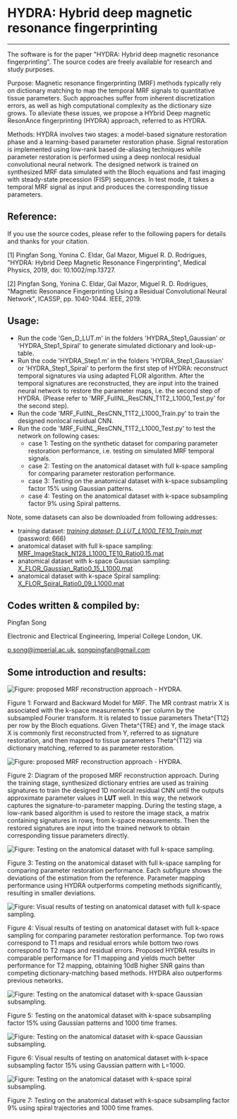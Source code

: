 # HYDRA: Hybrid deep magnetic resonance fingerprinting

----------------------------


The software is for the paper "HYDRA: Hybrid deep magnetic resonance fingerprinting". The source codes are freely available for research and study purposes.

Purpose: 
    Magnetic resonance fingerprinting (MRF) methods typically rely on dictionary matching to map the temporal MRF signals to quantitative tissue parameters. Such approaches suffer from inherent discretization errors, as well as high computational complexity as the dictionary size grows. To alleviate these issues, we propose a HYbrid Deep magnetic ResonAnce fingerprinting (HYDRA) approach, referred to as HYDRA.

Methods: 
    HYDRA involves two stages: a model-based signature restoration phase and a learning-based parameter restoration phase. Signal restoration is implemented using low-rank based de-aliasing techniques while parameter restoration is performed using a deep nonlocal residual convolutional neural network. The designed network is trained on synthesized MRF data simulated with the Bloch equations and fast imaging with steady-state precession (FISP) sequences. In test mode, it takes a temporal MRF signal as input and produces the corresponding tissue parameters.




Reference:
----------------------------
If you use the source codes, please refer to the following papers for details and thanks for your citation.

[1] Pingfan Song, Yonina C. Eldar, Gal Mazor, Miguel R. D. Rodrigues, "HYDRA: Hybrid Deep Magnetic Resonance Fingerprinting", Medical Physics, 2019, doi: 10.1002/mp.13727. 

[2] Pingfan Song, Yonina C. Eldar, Gal Mazor, Miguel R. D. Rodrigues, "Magnetic Resonance Fingerprinting Using a Residual Convolutional Neural Network", ICASSP, pp. 1040-1044. IEEE, 2019.



Usage:
----------------------------

- Run the code 'Gen_D_LUT.m' in the folders 'HYDRA_Step1_Gaussian' or 'HYDRA_Step1_Spiral' to generate simulated dictionary and look-up-table.
- Run the code 'HYDRA_Step1.m' in the folders 'HYDRA_Step1_Gaussian' or 'HYDRA_Step1_Spiral' to perform the first step of HYDRA: reconstruct temporal signatures via using adapted FLOR algorithm. After the temporal signatures are reconstructed, they are input into the trained neural network to restore the parameter maps, i.e. the second step of HYDRA. (Please refer to 'MRF_FullNL_ResCNN_T1T2_L1000_Test.py' for the second step).
- Run the code 'MRF_FullNL_ResCNN_T1T2_L1000_Train.py' to train the designed nonlocal residual CNN.
- Run the code 'MRF_FullNL_ResCNN_T1T2_L1000_Test.py' to test the network on following cases:
  - case 1: Testing on the synthetic dataset for comparing parameter restoration performance, i.e. testing on simulated MRF temporal signals.
  - case 2: Testing on the anatomical dataset with full k-space sampling for comparing parameter restoration performance.
  - case 3: Testing on the anatomical dataset with k-space subsampling factor 15% using Gaussian patterns. 
  - case 4: Testing on the anatomical dataset with k-space subsampling factor 9% using Spiral patterns.

Note, some datasets can also be downloaded from following addresses:

- training dataset: *[training dataset: D_LUT_L1000_TE10_Train.mat](https://imperiallondon-my.sharepoint.com/:u:/g/personal/psong_ic_ac_uk/ER9TouxAzAVPumFLOW5bJqQBr_FzxnDOxyNJNyFySuDphQ?e=ZtGRWm)*  (password: 666)
- anatomical dataset with full k-space sampling: [MRF_ImageStack_N128_L1000_TE10_Ratio0.15.mat](https://imperiallondon-my.sharepoint.com/:u:/g/personal/psong_ic_ac_uk/EWAPm9ar4UtMomsUpU9cvy8BGwEsQcuT8A9WC19Uc9-V5w?e=qNTl1h)
- anatomical dataset with k-space Gaussian sampling: [X_FLOR_Gaussian_Ratio0_15_L1000.mat](https://imperiallondon-my.sharepoint.com/:u:/g/personal/psong_ic_ac_uk/EeraTvnuI4VPi2oSXMp999QB50pf7LAMq67EvDPmw-sf5A?e=aYH3eO)
- anatomical dataset with k-space Spiral sampling: [X_FLOR_Spiral_Ratio0_09_L1000.mat](https://imperiallondon-my.sharepoint.com/:u:/g/personal/psong_ic_ac_uk/EexXep8aPuNIj9a7NTGpUYgB8XzuHjHZ2fORQXxjkbrRBA?e=5Ovyjy)



Codes written & compiled by:
----------------------------
Pingfan Song 

Electronic and Electrical Engineering, Imperial College London, UK.

p.song@imperial.ac.uk, songpingfan@gmail.com




Some introduction and results:
----------------------------

![Figure: proposed MRF reconstruction approach - HYDRA.](./Pictures/Figure1.png)

Figure 1: Forward and Backward Model for MRF. The MR contrast matrix X is associated with the k-space measurements Y per column by the subsampled Fourier transform. It is related to tissue parameters Theta^{T12} per row by the Bloch equations. Given Theta^{TRE} and Y, the image stack X is commonly first reconstructed from Y, referred to as signature restoration, and then mapped to tissue parameters Theta^{T12} via dictionary matching, referred to as parameter restoration. 




![Figure: proposed MRF reconstruction approach - HYDRA.](./Pictures/Figure3.png)

Figure 2: Diagram of the proposed MRF reconstruction approach. During the training stage, synthesized dictionary entries are used as training signatures to train the designed 1D nonlocal residual CNN until the outputs approximate parameter values in **LUT** well. In this way, the network captures the signature-to-parameter mapping. During the testing stage, a low-rank based algorithm is used to restore the image stack, a matrix containing signatures in rows, from k-space measurements. Then the restored signatures are input into the trained network to obtain corresponding tissue parameters directly.




![Figure: Testing on the anatomical dataset with full k-space sampling.](./Pictures/Figure8.png)

Figure 3: Testing on the anatomical dataset with full k-space sampling for comparing parameter restoration performance. Each subfigure shows the deviations of the estimation from the reference. Parameter mapping performance using HYDRA outperforms competing methods significantly, resulting in smaller deviations. 




![Figure: Visual results of testing on anatomical dataset with full k-space sampling.](./Pictures/Figure9.png)

Figure 4: Visual results of testing on anatomical dataset with full k-space sampling for comparing parameter restoration performance. Top two rows correspond to T1 maps and residual errors while bottom two rows correspond to T2 maps and residual errors. Proposed HYDRA results in comparable performance for T1 mapping and yields much better performance for T2 mapping, obtaining 10dB higher SNR gains than competing dictionary-matching based methods. HYDRA also outperforms previous networks.




![Figure: Testing on the anatomical dataset with k-space Gaussian subsampling.](./Pictures/Figure11.png)

Figure 5: Testing on the anatomical dataset with k-space subsampling factor 15\% using Gaussian patterns and 1000 time frames.



![Figure: Testing on the anatomical dataset with k-space Gaussian subsampling.](./Pictures/Figure12.png)

Figure 6: Visual results of testing on anatomical dataset with k-space subsampling factor 15\% using Gaussian pattern with L=1000.




![Figure: Testing on the anatomical dataset with k-space spiral subsampling.](./Pictures/Figure14.png)

Figure 7: Testing on the anatomical dataset with k-space subsampling factor 9\% using spiral trajectories and 1000 time frames.

